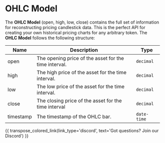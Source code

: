 # OHLC Model
The **OHLC Model** (open, high, low, close) contains the full set of information for reconstructing pricing candlestick data.  This is the perfect API for creating your own historical pricing charts for any arbitrary token. The **OHLC Model** follows the following structure:

| Name                    | Description                                                                                               | Type           |
| ------------------------| --------------------------------------------------------------------------------------------------------- | -------------- |
| open                | The opening price of the asset for the time interval.                                                         | `decimal`       |
| high                | The high price of the asset for the time interval.	                                                          | `decimal`       |
| low                   | The low price of the asset for the time interval.	                                                          | `decimal`       |
| close                | The closing price of the asset for the time interval	                                                      | `decimal`      |
| timestamp                | The timestamp of the OHLC bar.	                                                                          | `date-time`      |


{{ transpose_colored_link(link_type='discord', text='Got questions?  Join our Discord') }}